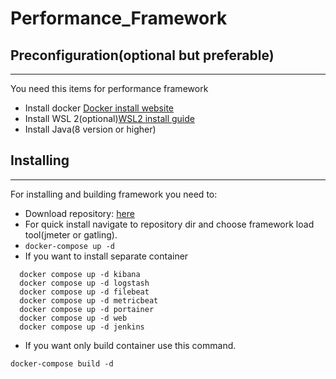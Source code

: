 # Performance_Framework
## Preconfiguration(optional but preferable)
---------------
You need this items for performance framework
- Install docker [Docker install website](https://docs.docker.com/engine/install/)
- Install WSL 2(optional)[WSL2 install guide][2]
- Install Java(8 version or higher) 
## Installing
---------------
For installing and building framework you need to:
- Download repository: [here][3]
- For quick install navigate to repository dir and choose framework load tool(jmeter or gatling).
- ```docker-compose up -d```
- If you want to install separate container
```docker compose up -d elasticsearch
  docker compose up -d kibana 
  docker compose up -d logstash
  docker compose up -d filebeat
  docker compose up -d metricbeat
  docker compose up -d portainer
  docker compose up -d web
  docker compose up -d jenkins
  ```
- If you want only build container use this command.
```
docker-compose build -d
```

[2]: https://docs.microsoft.com/en-us/windows/wsl/install-win10
[3]: https://github.com/youketero/Performance_Framework